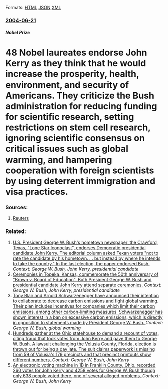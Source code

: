 
Formats: [HTML](/news/2004/06/21/48-nobel-laureates-endorse-john-kerry-as-they-think-that-he-would-increase-the-prosperity-health-environment-and-security-of-americans.html)  [JSON](/news/2004/06/21/48-nobel-laureates-endorse-john-kerry-as-they-think-that-he-would-increase-the-prosperity-health-environment-and-security-of-americans.json)  [XML](/news/2004/06/21/48-nobel-laureates-endorse-john-kerry-as-they-think-that-he-would-increase-the-prosperity-health-environment-and-security-of-americans.xml)  

### [2004-06-21](/news/2004/06/21/index.md)

##### Nobel Prize
#  48 Nobel laureates endorse John Kerry as they think that he would increase the prosperity, health, environment, and security of Americans. They criticize the Bush administration for reducing funding for scientific research, setting restrictions on stem cell research, ignoring scientific consensus on critical issues such as global warming, and hampering cooperation with foreign scientists by using deterrent immigration and visa practices. 




### Sources:

1. [Reuters](https://www.reuters.com/newsArticle.jhtml?type=scienceNews&storyID=5476374)

### Related:

1. [ U.S. President George W. Bush's hometown newspaper, the Crawford, Texas, "Lone Star Iconoclast", endorses Democratic presidential candidate John Kerry. The editorial column asked Texan voters "not to rate the candidate by his hometown.&nbsp;.&nbsp;. but instead by where he intends to take the country." In the last election, the paper endorsed Bush. ](/news/2004/09/28/u-s-president-george-w-bush-s-hometown-newspaper-the-crawford-texas-lone-star-iconoclast-endorses-democratic-presidential-candidate.md) _Context: George W. Bush, John Kerry, presidential candidate_
2. [ Ceremonies in Topeka, Kansas, commemorate the 50th anniversary of "Brown v. Board of Education". Both President George W. Bush and presidential candidate John Kerry attend separate ceremonies. ](/news/2004/05/17/ceremonies-in-topeka-kansas-commemorate-the-50th-anniversary-of-brown-v-board-of-education-both-president-george-w-bush-and-presiden.md) _Context: George W. Bush, John Kerry, presidential candidate_
3. [ Tony Blair and Arnold Schwarzenegger have announced their intention to collaborate to decrease carbon emissions and fight global warming. Their plan includes incentives for companies which limit their carbon emissions, among other carbon-limiting measures. Schwarzenegger has shown interest in a ban on excessive carbon emissions, which is directly in opposition to statements made by President George W. Bush. ](/news/2006/07/31/tony-blair-and-arnold-schwarzenegger-have-announced-their-intention-to-collaborate-to-decrease-carbon-emissions-and-fight-global-warming-t.md) _Context: George W. Bush, global warming_
4. [ Hundreds gather at the Ohio statehouse to demand a recount of votes, citing fraud that took votes from John Kerry and gave them to George W. Bush. A lawsuit challenging the Volusia County, Florida, election is thrown out for being a day late. The suit claims paperwork is missing from 59 of Volusia's 179 precincts and that precinct printouts show different numbers. ](/news/2004/12/5/hundreds-gather-at-the-ohio-statehouse-to-demand-a-recount-of-votes-citing-fraud-that-took-votes-from-john-kerry-and-gave-them-to-george-w.md) _Context: George W. Bush, John Kerry_
5. [ An electronic voting machine in 1B in Franklin County, Ohio, recorded 260 votes for John Kerry and 4258 votes for George W. Bush though only 638 people voted there, one of several alleged problems. ](/news/2004/11/7/an-electronic-voting-machine-in-1b-in-franklin-county-ohio-recorded-260-votes-for-john-kerry-and-4258-votes-for-george-w-bush-though-onl.md) _Context: George W. Bush, John Kerry_
